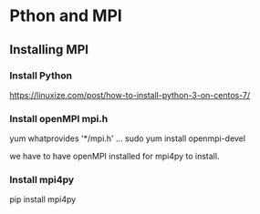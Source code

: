 # Pthon and MPI

## Installing MPI 

### Install Python 
https://linuxize.com/post/how-to-install-python-3-on-centos-7/

### Install openMPI mpi.h
yum whatprovides '*/mpi.h'
...
sudo yum install openmpi-devel

we have to have openMPI installed for mpi4py to install.

### Install mpi4py
pip install mpi4py

